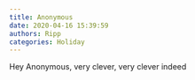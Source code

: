 ```yaml
---
title: Anonymous
date: 2020-04-16 15:39:59
authors: Ripp
categories: Holiday
---
```


 Hey Anonymous, very clever, very clever indeed
